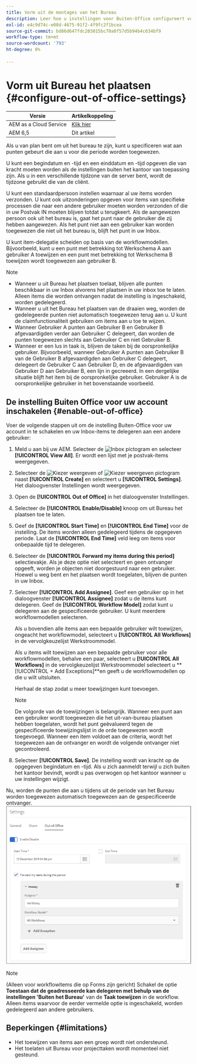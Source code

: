 ```yaml
---
title: Vorm uit de montages van het Bureau
description: Leer hoe u instellingen voor Buiten-Office configureert voor uw Adobe Experience Manager Forms-instantie.
exl-id: e4c9d74c-e08d-4675-91f2-4f9fc2f1bcea
source-git-commit: bd86d647fdc203015bc70a0f57d5b94b4c634bf9
workflow-type: tm+mt
source-wordcount: '793'
ht-degree: 0%

---
```


# Vorm uit Bureau het plaatsen {#configure-out-of-office-settings}

| Versie | Artikelkoppeling |
| -------- | ---------------------------- |
| AEM as a Cloud Service | [Klik hier](https://experienceleague.adobe.com/docs/experience-manager-cloud-service/content/forms/create-form-centric-workflows/configure-out-of-office-settings.html) |
| AEM 6,5 | Dit artikel |

Als u van plan bent om uit het bureau te zijn, kunt u specificeren wat aan punten gebeurt die aan u voor die periode worden toegewezen.

U kunt een begindatum en -tijd en een einddatum en -tijd opgeven die van kracht moeten worden als de instellingen buiten het kantoor van toepassing zijn. Als u in een verschillende tijdzone van de server bent, wordt de tijdzone gebruikt die van de cliënt.

U kunt een standaardpersoon instellen waarnaar al uw items worden verzonden. U kunt ook uitzonderingen opgeven voor items van specifieke processen die naar een andere gebruiker moeten worden verzonden of die in uw Postvak IN moeten blijven totdat u terugkeert. Als de aangewezen persoon ook uit het bureau is, gaat het punt naar de gebruiker die zij hebben aangewezen. Als het punt niet aan een gebruiker kan worden toegewezen die niet uit het bureau is, blijft het punt in uw Inbox.

U kunt item-delegatie scheiden op basis van de workflowmodellen. Bijvoorbeeld, kunt u een punt met betrekking tot Werkschema A aan gebruiker A toewijzen en een punt met betrekking tot Werkschema B toewijzen wordt toegewezen aan gebruiker B.


>[!NOTE]
>
>* Wanneer u uit Bureau het plaatsen toelaat, blijven alle punten beschikbaar in uw Inbox alvorens het plaatsen in uw inbox toe te laten. Alleen items die worden ontvangen nadat de instelling is ingeschakeld, worden gedelegeerd.
>* Wanneer u uit het Bureau het plaatsen van de draaien weg, worden de gedelegeerde punten niet automatisch toegewezen terug aan u. U kunt de claimfunctionaliteit gebruiken om items aan u toe te wijzen.
>* Wanneer Gebruiker A punten aan Gebruiker B en Gebruiker B afgevaardigden verder aan Gebruiker C delegeert, dan worden de punten toegewezen slechts aan Gebruiker C en niet Gebruiker B.
>* Wanneer er een lus in taak is, blijven de taken bij de oorspronkelijke gebruiker. Bijvoorbeeld, wanneer Gebruiker A punten aan Gebruiker B van de Gebruiker B afgevaardigden aan Gebruiker C delegeert, delegeert de Gebruiker C aan Gebruiker D, en de afgevaardigden van Gebruiker D aan Gebruiker B, een lijn in gecreeerd. In een dergelijke situatie blijft het item bij de oorspronkelijke gebruiker. Gebruiker A is de oorspronkelijke gebruiker in het bovenstaande voorbeeld.

## De instelling Buiten Office voor uw account inschakelen {#enable-out-of-office}

Voer de volgende stappen uit om de instelling Buiten-Office voor uw account in te schakelen en uw Inbox-items te delegeren aan een andere gebruiker:

1. Meld u aan bij uw AEM. Selecteer de ![Inbox](assets/bell.svg) pictogram en selecteer **[!UICONTROL View All]**. Er wordt een lijst met je postvak-items weergegeven.
1. Selecteer de ![Kiezer weergeven](assets/viewlist.svg) of ![Kiezer weergeven](assets/calendar.svg) pictogram naast **[!UICONTROL Create]** en selecteert u **[!UICONTROL Settings]**. Het dialoogvenster Instellingen wordt weergegeven.
1. Open de **[!UICONTROL Out of Office]** in het dialoogvenster Instellingen.
1. Selecteer de **[!UICONTROL Enable/Disable]** knoop om uit Bureau het plaatsen toe te laten.
1. Geef de **[!UICONTROL Start Time]**  en **[!UICONTROL End Time]** voor de instelling. De items worden alleen gedelegeerd tijdens de opgegeven periode. Laat de **[!UICONTROL End Time]** veld leeg om items voor onbepaalde tijd te delegeren.
1. Selecteer de **[!UICONTROL Forward my items during this period]** selectievakje. Als je deze optie niet selecteert en geen ontvanger opgeeft, worden je objecten niet doorgestuurd naar een gebruiker. Hoewel u weg bent en het plaatsen wordt toegelaten, blijven de punten in uw Inbox.
1. Selecteer **[!UICONTROL Add Assignee]**. Geef een gebruiker op in het dialoogvenster **[!UICONTROL Assignee]** zodat u de items kunt delegeren. Geef de **[!UICONTROL Workflow Model]** zodat kunt u delegeren aan de gespecificeerde gebruiker. U kunt meerdere workflowmodellen selecteren.

   Als u bovendien alle items aan een bepaalde gebruiker wilt toewijzen, ongeacht het workflowmodel, selecteert u **[!UICONTROL All Workflows]** in de vervolgkeuzelijst Werkstroommodel. <br>

   Als u items wilt toewijzen aan een bepaalde gebruiker voor alle workflowmodellen, behalve een paar, selecteert u **[!UICONTROL All Workflows]** in de vervolgkeuzelijst Werkstroommodel selecteert u **[!UICONTROL + Add Exceptions]**en geeft u de workflowmodellen op die u wilt uitsluiten.
   <br>

   Herhaal de stap zodat u meer toewijzingen kunt toevoegen. <br>

   >[!NOTE]
   >
   >De volgorde van de toewijzingen is belangrijk. Wanneer een punt aan een gebruiker wordt toegewezen die het uit-van-bureau plaatsen hebben toegelaten, wordt het punt geëvalueerd tegen de gespecificeerde toewijzingslijst in de orde toegewezen wordt toegevoegd. Wanneer een item voldoet aan de criteria, wordt het toegewezen aan de ontvanger en wordt de volgende ontvanger niet gecontroleerd.

1. Selecteer **[!UICONTROL Save]**. De instelling wordt van kracht op de opgegeven begindatum en -tijd. Als u zich aanmeldt terwijl u zich buiten het kantoor bevindt, wordt u pas overwogen op het kantoor wanneer u uw instellingen wijzigt.

Nu, worden de punten die aan u tijdens uit de periode van het Bureau worden toegewezen automatisch toegewezen aan de gespecificeerde ontvanger.
![Buiten kantoor](assets/out-of-office.png)

>[!NOTE]
>
>(Alleen voor workflowitems die op Forms zijn gericht) Schakel de optie **Toestaan dat de geadresseerde kan delegeren met behulp van de instellingen &#39;Buiten het Bureau&#39;** van de **Taak toewijzen** in de workflow. Alleen items waarvoor de eerder vermelde optie is ingeschakeld, worden gedelegeerd aan andere gebruikers.

## Beperkingen {#limitations}

* Het toewijzen van items aan een groep wordt niet ondersteund.
* Het toelaten uit Bureau voor projecttaken wordt momenteel niet gesteund.
